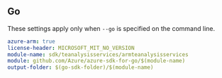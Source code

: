 ## Go

These settings apply only when `--go` is specified on the command line.

```yaml $(go) && $(track2)
azure-arm: true
license-header: MICROSOFT_MIT_NO_VERSION
module-name: sdk/teanalysisservices/armteanalysisservices
module: github.com/Azure/azure-sdk-for-go/$(module-name)
output-folder: $(go-sdk-folder)/$(module-name)
```
